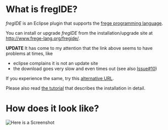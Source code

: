 What is fregIDE?
================

*fregIDE* is an Eclipse plugin that supports the [frege programming language](https://github.com/Frege/).

You can install or upgrade *fregIDE* from the 
installation/upgrade site at http://www.frege-lang.org/fregide/.

**UPDATE** It has come to my attention that the link above seems to have problems at times, like 

  - eclipse complains it is not an update site
  - the download goes very slow and even times out (see also [Issue#10](https://github.com/Frege/eclipse-plugin/issues/10))

If you experience the same, try this [alternative URL](https://raw.githubusercontent.com/Frege/frege.github.com/master/fregide).

Please also read [the tutorial](https://github.com/Frege/eclipse-plugin/wiki/fregIDE-Tutorial) that describes the installation in detail.


How does it look like?
=======================

![Here is a Screenshot](https://github.com/Frege/frege/wiki/FregIDE-Snapshot.png)



